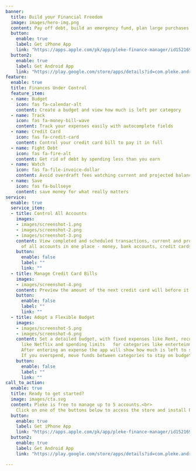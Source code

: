 ```yaml
---
banner:
  title: Build your Financial Freedom
  image: images/hero-img.png
  content: Pay off debt, build an emergency fund, plan large purchases
  button:
    enable: true
    label: Get iPhone App
    link: "https://apps.apple.com/pk/app/pleke-finance-manager/id1521695568"
  button2:
    enable: true
    label: Get Android App
    link: "https://play.google.com/store/apps/details?id=com.pleke.android_app"
feature:
  enable: true
  title: Finances Under Control
  feature_item:
  - name: Budget
    icon: fas fa-calendar-alt
    content: Create a budget and view how much is left per category
  - name: Track
    icon: fas fa-money-bill-wave
    content: Track your expenses easily with autocomplete fields
  - name: Credit Card
    icon: fas fa-credit-card
    content: Control your credit card bill to pay it in full
  - name: Fight Debt
    icon: fas fa-fire-alt
    content: Get rid of debt by spending less than you earn
  - name: Watch
    icon: fas fa-file-invoice-dollar
    content: Avoid overdraft fees watching current and projected balances of accounts
  - name: Save
    icon: fas fa-bullseye
    content: save money for what really matters
service:
  enable: true
  service_item:
  - title: Control All Accounts
    images:
    - images/screenshot-1.png
    - images/screenshot-2.png
    - images/screenshot-3.png
    content: View completed and scheduled transactions, current and projected balance
      of all accounts in one place - money, bank accounts, credit cards, savings.
    button:
      enable: false
      label: ""
      link: ""
  - title: Manage Credit Card Bills
    images:
    - images/screenshot-4.png
    content: Preview the amount of the next credit card will before it is closed. Reserve funds to pay it in full.
    button:
      enable: false
      label: ""
      link: ""
  - title: Adopt a Flexible Budget
    images:
    - images/screenshot-5.png
    - images/screenshot-6.png
    content: Set a detailed budget, with fixed expenses like Rent, recurring expenses
      like Netflix and spending limits   for categories like enterteinment or groceries.
      After entering an expense the app will show how much is left to spend on each category.
      If you overspend, move funds between categories to stay on budget.
    button:
      enable: false
      label: ""
      link: ""
call_to_action:
  enable: true
  title: Ready to get started?
  image: images/cta.svg
  content: Pleke is free to manage up to 5 accounts.<br>
    Click on one of the buttons below to access the store and install Pleke on your phone!
  button:
    enable: true
    label: Get iPhone App
    link: "https://apps.apple.com/pk/app/pleke-finance-manager/id1521695568"
  button2:
    enable: true
    label: Get Android App
    link: "https://play.google.com/store/apps/details?id=com.pleke.android_app"

---
```

